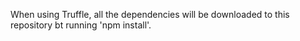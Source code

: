 When using Truffle, all the dependencies will be downloaded to this repository bt running 'npm install'.
